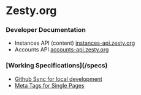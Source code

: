 <h1>Zesty.org</h1>
<h3>Developer Documentation</h3>
<ul>
<li>Instances API (content) <a href="https://instances-api.zesty.org">instances-api.zesty.org</a></li>
<li>Accounts API <a href="https://accounts-api.zesty.org">accounts-api.zesty.org</a></li>
</ul>

<h3>[Working Specifications](/specs)</h3>
<ul>
<li><a href="https://docs.google.com/document/d/1PCOXFzI20O4XoPwRpKWMInXkpeZyV7phwFeq5d3hVN8/edit?usp=sharing">Github Sync for local development</a></li>
<li><a href="https://docs.google.com/document/d/1dXzNhLsnu7xoyE-SK9g9jii9L4lq8cU-H0B01HzT5F8/edit">Meta Tags for Single Pages</a></li>
</ul>
